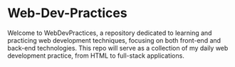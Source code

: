 # Web-Dev-Practices
Welcome to WebDevPractices, a repository dedicated to learning and practicing web development techniques, focusing on both front-end and back-end technologies. This repo will serve as a collection of my daily web development practice, from HTML to full-stack applications.
